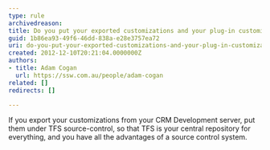 ```yaml
---
type: rule
archivedreason: 
title: Do you put your exported customizations and your plug-in customization under source-control during deployment?
guid: 1b86ea93-49f6-46dd-838a-e28e3757ea72
uri: do-you-put-your-exported-customizations-and-your-plug-in-customization-under-source-control-during-deployment
created: 2012-12-10T20:21:04.0000000Z
authors:
- title: Adam Cogan
  url: https://ssw.com.au/people/adam-cogan
related: []
redirects: []

---
```


If you export your customizations from your CRM Development server, put them under           TFS source-control, so that TFS is your central repository for everything, and you           have all the advantages of a source control system.

<!--endintro-->

